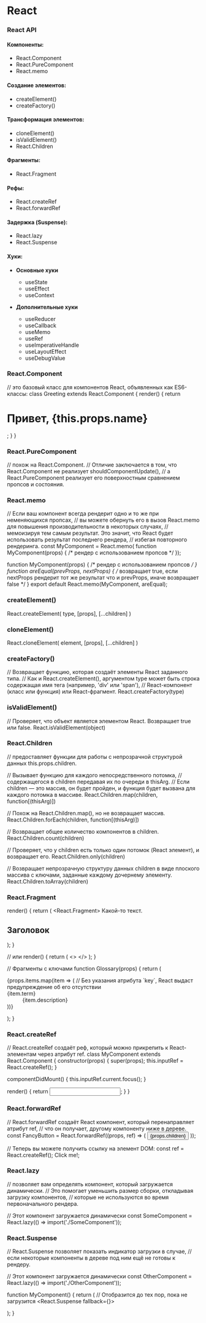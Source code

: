 # React

### React API

#### Компоненты:

- React.Component
- React.PureComponent
- React.memo

#### Создание элементов:

- createElement()
- createFactory()

#### Трансформация элементов:

- cloneElement()
- isValidElement()
- React.Children

#### Фрагменты:

- React.Fragment

#### Рефы:

- React.createRef
- React.forwardRef

#### Задержка (Suspense):

- React.lazy
- React.Suspense

#### Хуки:

- **Основные хуки**
  - useState
  - useEffect
  - useContext

- **Дополнительные хуки**
  - useReducer
  - useCallback
  - useMemo
  - useRef
  - useImperativeHandle
  - useLayoutEffect
  - useDebugValue

### React.Component

// это базовый класс для компонентов React, объявленных как ES6-классы:
class Greeting extends React.Component { render() { return <h1>Привет, {this.props.name}</h1>; } }

### React.PureComponent

// похож на React.Component. // Отличие заключается в том, что React.Component не реализует shouldComponentUpdate(), //
а React.PureComponent реализует его поверхностным сравнением пропсов и состояния.

### React.memo

// Если ваш компонент всегда рендерит одно и то же при неменяющихся пропсах, // вы можете обернуть его в вызов
React.memo для повышения производительности в некоторых случаях, // мемоизируя тем самым результат. Это значит, что
React будет использовать результат последнего рендера, // избегая повторного рендеринга. const MyComponent = React.memo(
function MyComponent(props) { /* рендер с использованием пропсов */ });

function MyComponent(props) { /* рендер с использованием пропсов */ } function areEqual(prevProps, nextProps) { /*
возвращает true, если nextProps рендерит тот же результат что и prevProps, иначе возвращает false
*/ } export default React.memo(MyComponent, areEqual);

### createElement()

React.createElement(
type,
[props],
[...children]
)

### cloneElement()

React.cloneElement(
element,
[props],
[...children]
)

### createFactory()

// Возвращает функцию, которая создаёт элементы React заданного типа. // Как и React.createElement(), аргументом type
может быть строка содержащая имя тега (например, 'div' или 'span'), // React-компонент (класс или функция) или
React-фрагмент. React.createFactory(type)

### isValidElement()

// Проверяет, что объект является элементом React. Возвращает true или false. React.isValidElement(object)

### React.Children

// предоставляет функции для работы с непрозрачной структурой данных this.props.children.

// Вызывает функцию для каждого непосредственного потомка, // содержащегося в children передавая их по очереди в
thisArg. // Если children — это массив, он будет пройден, и функция будет вызвана для каждого потомка в массиве.
React.Children.map(children, function[(thisArg)])

// Похож на React.Children.map(), но не возвращает массив. React.Children.forEach(children, function[(thisArg)])

// Возвращает общее количество компонентов в children. React.Children.count(children)

// Проверяет, что у children есть только один потомок (React элемент), и возвращает его. React.Children.only(children)

// Возвращает непрозрачную структуру данных children в виде плоского массива с ключами, заданные каждому дочернему
элементу. React.Children.toArray(children)

### React.Fragment

render() { return (
<React.Fragment>
<ChildA />
Какой-то текст.
<h2>Заголовок</h2>
</React.Fragment>
); }

// или render() { return (
<>
<ChildA />
<ChildB />
</>
); }

// Фрагменты с ключами function Glossary(props) { return (
<dl>
{props.items.map(item => (
// Без указания атрибута `key`, React выдаст предупреждение об его отсутствии
<React.Fragment key={item.id}>
<dt>{item.term}</dt>
<dd>{item.description}</dd>
</React.Fragment>
))}
</dl>
); }

### React.createRef

// React.createRef создаёт реф, который можно прикрепить к React-элементам через атрибут ref. class MyComponent extends
React.Component { constructor(props) { super(props); this.inputRef = React.createRef(); }

componentDidMount() { this.inputRef.current.focus(); }

render() { return <input type="text" ref={this.inputRef} />; } }

### React.forwardRef

// React.forwardRef создаёт React компонент, который перенаправляет атрибут ref, // что он получает, другому компоненту
ниже в дереве. const FancyButton = React.forwardRef((props, ref) => (
<button ref={ref} className="FancyButton">
{props.children}
</button>
));

// Теперь вы можете получить ссылку на элемент DOM:
const ref = React.createRef();
<FancyButton ref={ref}>Click me!</FancyButton>;

### React.lazy

// позволяет вам определять компонент, который загружается динамически. // Это помогает уменьшить размер сборки,
откладывая загрузку компонентов, // которые не используются во время первоначального рендера.

// Этот компонент загружается динамически const SomeComponent = React.lazy(() => import('./SomeComponent'));

### React.Suspense

// React.Suspense позволяет показать индикатор загрузки в случае, // если некоторые компоненты в дереве под ним ещё не
готовы к рендеру.

// Этот компонент загружается динамически const OtherComponent = React.lazy(() => import('./OtherComponent'));

function MyComponent() { return (
// Отобразится <Spinner> до тех пор, пока не загрузится <OtherComponent />
<React.Suspense fallback={<Spinner />}>
<div>
<OtherComponent />
</div>
</React.Suspense>
); }


